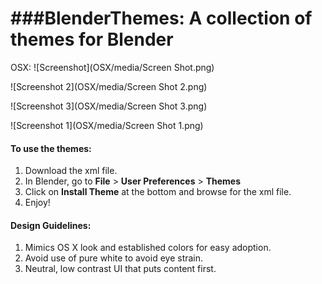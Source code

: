 ###BlenderThemes: A collection of themes for Blender
=============



OSX:
![Screenshot](OSX/media/Screen Shot.png)

![Screenshot 2](OSX/media/Screen Shot 2.png)

![Screenshot 3](OSX/media/Screen Shot 3.png)

![Screenshot 1](OSX/media/Screen Shot 1.png)


#### To use the themes:
1. Download the xml file.
2. In Blender, go to **File** > **User Preferences** > **Themes**
3. Click on **Install Theme** at the bottom and browse for the xml file.
4. Enjoy!

#### Design Guidelines:
1. Mimics OS X look and established colors for easy adoption.
2. Avoid use of pure white to avoid eye strain.
3. Neutral, low contrast UI that puts content first.